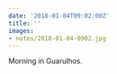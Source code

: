 ```yaml
---
date: '2018-01-04T09:02:00Z'
title: ''
images:
- notes/2018-01-04-0902.jpg
---
```

Morning in Guarulhos.
